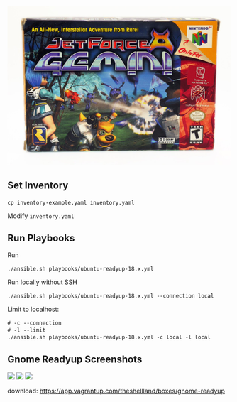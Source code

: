 ![](ants.jpg)


## Set Inventory

```
cp inventory-example.yaml inventory.yaml
```

Modify `inventory.yaml`

## Run Playbooks

Run
```
./ansible.sh playbooks/ubuntu-readyup-18.x.yml
```

Run locally without SSH
```
./ansible.sh playbooks/ubuntu-readyup-18.x.yml --connection local
```

Limit to localhost:
```
# -c --connection
# -l --limit
./ansible.sh playbooks/ubuntu-readyup-18.x.yml -c local -l local
```

## Gnome Readyup Screenshots

![](https://i.imgur.com/psaL1os.png)
![](https://i.imgur.com/7A7C6zB.png)
![](https://i.imgur.com/aat86yn.png)

download: https://app.vagrantup.com/theshellland/boxes/gnome-readyup
